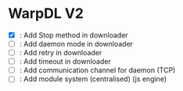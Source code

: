 # WarpDL V2

- [x] : Add Stop method in downloader
- [ ] : Add daemon mode in downloader
- [ ] : Add retry in downloader
- [ ] : Add timeout in downloader
- [ ] : Add communication channel for daemon (TCP)
- [ ] : Add module system (centralised) (js engine)